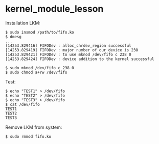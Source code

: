 # kernel_module_lesson

Installation LKM:
```
$ sudo insmod /path/to/fifo.ko
$ dmesg
...
[14253.829416] FIFODev : alloc_chrdev_region successful
[14253.829419] FIFODev : major number of our device is 238
[14253.829421] FIFODev : to use mknod /dev/fifo c 238 0    
[14253.829424] FIFODev : device addition to the kernel successful

$ sudo mknod /dev/fifo c 238 0
$ sudo chmod a+rw /dev/fifo
```
Test:
```
$ echo "TEST1" > /dev/fifo
$ echo "TEST2" > /dev/fifo
$ echo "TEST3" > /dev/fifo
$ cat /dev/fifo
TEST1
TEST2
TEST3
```

Remove LKM from system:
```
$ sudo rmmod fifo.ko
```

